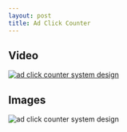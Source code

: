 ```yaml
---
layout: post
title: Ad Click Counter
---
```



## Video

[![ad click counter system design](https://img.youtube.com/vi/_vK53SnrUjk/hqdefault.jpg)](https://www.youtube.com/watch?v=_vK53SnrUjk)


## Images

<img src="{{ site.baseurl }}/images/ad-click-counter/images/approach_1.png" alt="ad click counter system design">

